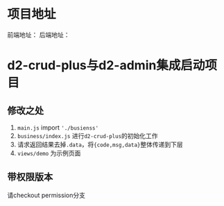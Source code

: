 # 项目地址
前端地址：
后端地址：

# d2-crud-plus与d2-admin集成启动项目

## 修改之处
1. `main.js` import `'./busienss'`
2. `business/index.js` 进行`d2-crud-plus`的初始化工作
3. 请求返回结果去掉`.data`，将`{code,msg,data}`整体传递到下层
4. `views/demo` 为示例页面


## 带权限版本
请checkout permission分支